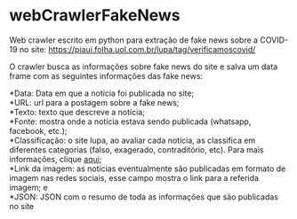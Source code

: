 # webCrawlerFakeNews
Web crawler escrito em python para extração de fake news sobre a COVID-19 no site: https://piaui.folha.uol.com.br/lupa/tag/verificamoscovid/

O crawler busca as informações sobre fake news do site e salva um data frame com as seguintes informações das fake news:

*Data: Data em que a notícia foi publicada no site;<br>
*URL: url para a postagem sobre a fake news;<br>
*Texto: texto que descreve a notícia;<br>
*Fonte: mostra onde a notícia estava sendo publicada (whatsapp, facebook, etc.);<br>
*Classificação: o site lupa, ao avaliar cada notícia, as classifica em diferentes categorias (falso, exagerado, contraditório, etc). Para mais informações, clique [aqui](https://piaui.folha.uol.com.br/lupa/2015/10/15/como-fazemos-nossas-checagens/);<br>
*Link da imagem: as notícias eventualmente são publicadas em formato de imagem nas redes sociais, esse campo mostra o link para a referida imagem; e<br>
*JSON: JSON com o resumo de toda as informações que são publicadas no site

